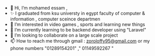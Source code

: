 - 👋 Hi, I’m mohamed essam ,
- ✨ I graduated from ksu universty in egypt faculty of computer & information , computer sceince departmen
- 👀 I’m interested in video games , sports and learning new things
- 🌱 I’m currently learning to be backend developer using "Laravel" 
- 💞️ I’m looking to collaborate on  a large scale project
- 📫 How to reach me through gmail : zoroloffy95@gmail.com
       or my phone numbers "01289154201" ," 01149592267 "

